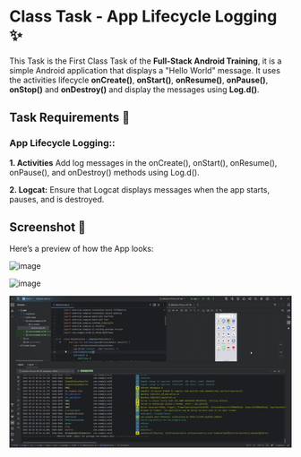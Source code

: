 # Class Task - App Lifecycle Logging ✨

This Task is the First Class Task of the **‪Full-Stack Android Training**, it is a simple Android application that displays a "Hello World" message. 
It uses the activities lifecycle **onCreate()**, **onStart()**, **onResume()**, **onPause()**, **onStop()** and **onDestroy()** 
and display the messages using **Log.d()**. 

## Task Requirements 🎯

### App Lifecycle Logging::
**1. Activities** Add log messages in the onCreate(), onStart(), onResume(), onPause(), and onDestroy() methods using Log.d().

**2. Logcat:** Ensure that Logcat displays messages when the app starts, pauses, and is destroyed.

## Screenshot 📸
Here’s a preview of how the App looks:

![image](https://github.com/user-attachments/assets/74326533-5c71-4302-bbef-4dc44072bf09)

![image](https://github.com/user-attachments/assets/3cc53c85-3d0d-460e-9629-0405d5c41d63)

![w1d1 gif](w1d1%20gif.gif)
